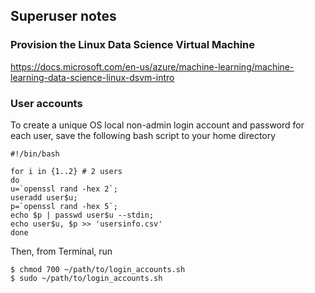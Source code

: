 ## Superuser notes
### Provision the Linux Data Science Virtual Machine
<https://docs.microsoft.com/en-us/azure/machine-learning/machine-learning-data-science-linux-dsvm-intro>

### User accounts
To create a unique OS local non-admin login account and password for each user,
save the following bash script to your home directory
```
#!/bin/bash

for i in {1..2} # 2 users
do
u=`openssl rand -hex 2`;
useradd user$u;
p=`openssl rand -hex 5`;
echo $p | passwd user$u --stdin;
echo user$u, $p >> 'usersinfo.csv'
done
```

Then, from Terminal, run
```
$ chmod 700 ~/path/to/login_accounts.sh
$ sudo ~/path/to/login_accounts.sh
```
